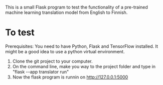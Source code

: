 This is a small Flask program to test the functionality of a pre-trained machine learning translation model from English to Finnish. 

# To test
Prerequisites: You need to have Python, Flask and TensorFlow installed. It might be a good idea to use a python virtual environment.
1) Clone the git project to your computer.
2) On the command line, make you way to the project folder and type in "flask --app translator run"
3) Now the flask program is runnin on http://127.0.0.1:5000 
